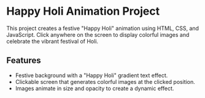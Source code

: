 # Happy Holi Animation Project

This project creates a festive "Happy Holi" animation using HTML, CSS, and JavaScript. Click anywhere on the screen to display colorful images and celebrate the vibrant festival of Holi.

## Features

- Festive background with a "Happy Holi" gradient text effect.
- Clickable screen that generates colorful images at the clicked position.
- Images animate in size and opacity to create a dynamic effect.


